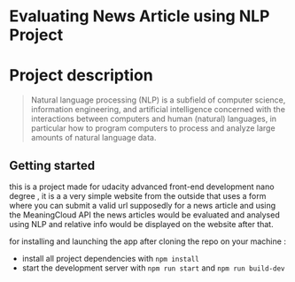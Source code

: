 # Evaluating News Article using NLP Project 
# Project description
> Natural language processing (NLP) is a subfield of computer science, information engineering, and artificial intelligence
concerned with the interactions between computers and human (natural) languages, in particular how to program computers to
process and analyze large amounts of natural language data.

## Getting started

this is a project made for udacity advanced front-end development nano degree , it is a a very simple website from the outside that uses a form where you can submit a valid url supposedly for a news article and using the MeaningCloud API the news articles would be evaluated and analysed using NLP and relative info would be displayed on the website after that.

for installing and launching the app after cloning the repo on your machine :
* install all project dependencies with `npm install`
* start the development server with `npm run start` and  `npm run build-dev` 



